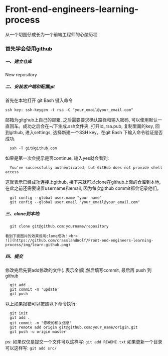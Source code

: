 # Front-end-engineers-learning-process
从一个切图仔成长为一个前端工程师的心酸历程

### 首先学会使用github
##### 一、建立仓库
  New repository
##### 二、安装客户端和配置git
  首先在本地打开 git Bash 键入命令
  ```
  ssh key: ssh-keygen -t rsa -C "your_email@your_email.com"
  ```
  邮箱为gitghub上自己的邮箱, 之后需要要求确认路径和输入密码, 可以使用默认一直回车。成功之后会在~/下生成.ssh文件夹, 打开id_rsa.pub, 复制里面的key, 回到github, 进入settings, 选择新建一个SSH key。在git Bash 下输入命令验证是否成功.
  ```
    ssh -T git@github.com 
  ```
  如果是第一次会提示是否continue, 输入yes就会看到: 
  ```
    You've successfully authenticated, but GitHub does not provide shell access
  ```
  这就表示已经成功连接上github, 接下来就可以clone在github上面的仓库到本地,在此之前还需要设置username和email, 因为每次github commit都会记录他们。
  ```
    git config --global user.name "your name"
    git config --global user.email "your_email@your_email.com"
  ```
##### 三、clone到本地:
  ```
    git clone git@github.com:yourname/repository
  ```
    看到下面图片的效果说明clone成功！<br>
    ![](https://github.com/crasslandWolf/Front-end-engineers-learning-process/img/learn-github.png)
##### 四、提交
  修改完后先要add修改的文件(. 表示全部),然后填写commit, 最后再 push 到 github
  ```
    git add .
    git commit -m 'update'
    git push
  ```
  以上如果报错可以按照以下命令执行:
  ```
    git init
    git add .
    git commit -m "修改的相关信息"
    git remote add origin git@github.com:your_name/origin.git
    git push -u origin master
  ```
  ps: 如果仅仅是提交一个文件可以这样写:
    ```
      git add README.txt
    ```
      如果更新一个目录可以这样写:
      ```
        git add src/
      ```


